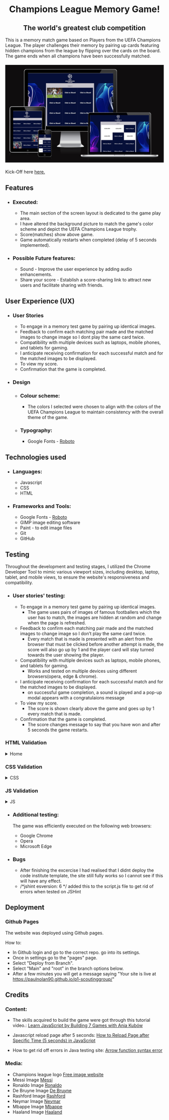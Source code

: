 <h1 align="center">Champions League Memory Game!</h1>
<h2 align="center">The world's greatest club competition</h2>

This is a memory match game based on Players from the UEFA Champions League. The player challenges their memory by pairing up cards featuring hidden champions from the league by flipping over the cards on the board. The game ends when all champions have been successfully matched.



<h4 align="center"><img src="./assets/images/bigImage.png" alt="site image"></h4>

Kick-Off here [here.](https://8000-paulnolan90-p2footballm-1xm5pzsmyop.ws-eu85.gitpod.io/)

## Features

- ### Executed:
    - The main section of the screen layout is dedicated to the game play area.
    - I have altered the background picture to match the game's color scheme and depict the UEFA Champions League trophy.
    - Score(matches) show above game.
    - Game automatically restarts when completed (delay of 5 seconds implemented).

- ### Possible Future features:
    - Sound - Improve the user experience by adding audio enhancements.
    - Share your score - Establish a score-sharing link to attract new users and facilitate sharing with friends.

## User Experience (UX) 
- ### User Stories
    - To engage in a memory test game by pairing up identical images.
    - Feedback to confirm each matching pair made and the matched images to change image so I dont play the same card twice.
    - Compatibility with multiple devices such as laptops, mobile phones, and tablets for gaming.
    - I anticipate receiving confirmation for each successful match and for the matched images to be displayed.
    - To view my score.
    - Confirmation that the game is completed.

- ### Design
    - ### Colour scheme:
        - The colors I selected were chosen to align with the colors of the UEFA Champions League to maintain consistency with the overall theme of the game.
    - ### Typography:
        - Google Fonts - [Roboto](https://fonts.google.com/specimen/Roboto?preview.text=robot&preview.text_type=custom)

## Technologies used

- ### Languages:
    - Javascript
    - CSS 
    - HTML

- ### Frameworks and Tools:
    - Google Fonts - [Roboto](https://fonts.google.com/specimen/Roboto?preview.text=robot&preview.text_type=custom)
    - GIMP image editing software
    - Paint -  to edit image files
    - Git
    - GitHub
## Testing

Throughout the development and testing stages, I utilized the Chrome Developer Tool to mimic various viewport sizes, including desktop, laptop, tablet, and mobile views, to ensure the website's responsiveness and compatibility.

- ### User stories' testing:
    - To engage in a memory test game by pairing up identical images.
        - The game uses pairs of images of famous footballers which the user has to match, the images are hidden at random and change when the page is refreshed.
    - Feedback to confirm each matching pair made and the matched images to change image so I don’t play the same card twice.
        - Every match that is made is presented with an alert from the browser that must be clicked before another attempt is made, the score will also go up by 1 and the player card will stay turned towards the user showing the player.
    - Compatibility with multiple devices such as laptops, mobile phones, and tablets for gaming.
        - Works and tested on multiple devices using different browsers(opera, edge & chrome).
    - I anticipate receiving confirmation for each successful match and for the matched images to be displayed.
        - on successful game completion, a sound is played and a pop-up modal appears with a congratulaions message
    - To view my score. 
        - The score is shown clearly above the game and goes up by 1 every match that is made.
    - Confirmation that the game is completed.
        - The score changes message to say that you have won and after 5 seconds the game restarts.
    

### HTML Validation 
<details><summary>Home</summary>
    <img src="docs/images/htmlCheck.jpg">
    </details>

### CSS Validation 
<details><summary>CSS</summary>
    <img src="docs/images/cssCheck.jpg">
    </details>

### JS Validation 
<details><summary>JS</summary>
    <img src="docs/images/jsChecker.jpg">
    </details>

- ### Additional testing:
    The game was efficiently executed on the following web browsers:

    - Google Chrome
    - Opera
    - Microsoft Edge

- ### Bugs
    - After finishing the excercise I had realised that I didnt deploy the code institute template, the site still fully works so I cannot see if this will have any effect.
    - /*jshint esversion: 6 */ added this to the script.js file to get rid of errors when tested on JSHint 

## Deployment
### Github Pages
The website was deployed using Github pages.

How to: 

  - In Github login and go to the correct repo. go into its settings.
  - Once in settings go to the "pages" page.
  - Select "Deploy from Branch".
  - Select "Main" and "root" in the branch options below.
  - After a few minutes you will get a message saying "Your site is live at https://paulnolan90.github.io/p1-scoutinggroup/"



## Credits

### Content:
- The skills acquired to build the game were got through this tutorial video.: [Learn JavaScript by Building 7 Games with Ania Kubów](https://www.youtube.com/watch?v=lhNdUVh3qCc&t=115s) 

- Javascript reload page after 5 seconds: [How to Reload Page after Specific Time (5 seconds) in JavaScript](https://www.codexworld.com/how-to/reload-page-after-specific-time-5-seconds-in-javascript/)

- How to get rid off errors in Java testing site: [Arrow function syntax error](https://stackoverflow.com/questions/42866159/arrow-function-syntax-is-only-available-in-es6-use-esversion-6)
 
### Media:
- Champions league logo [Free image website](https://freebiesupply.com/logos/uefa-champions-league-logo/)
- Messi Image [Messi ](https://www.google.com/search?q=messi+barcelona&rlz=1C1FKPE_enIE977IE977&sxsrf=AJOqlzWQRrjaakux6r4EG_7WQ8V1sLSFoQ:1675684168636&source=lnms&tbm=isch&sa=X&ved=2ahUKEwjAhYL96YD9AhWsSkEAHaajDYMQ_AUoAXoECAIQAw&biw=2048&bih=1034&dpr=1.25#imgrc=9P1NVGtrzisd6M)
- Ronaldo Image [Ronaldo ](https://www.liveabout.com/cristiano-ronaldo-3557502)
- De Bruyne Image [De Bruyne ](https://www.thetimes.co.uk/article/kevin-de-bruyne-reads-the-game-better-than-anyone-thats-why-he-has-so-much-time-g3vkts03n)
- Rashford Image [Rashford](https://www.beinsports.com/en/premier-league/news/rashford-can-improve-to-be-england-and-man-1/1620934)
- Neymar Image [Neymar](https://www.skysports.com/football/news/11820/12275119/neymar-and-kylian-mbappe-paris-saint-germain-president-nasser-al-khelaifi-says-pair-have-no-reason-to-leave)
- Mbappe Image [Mbappe](https://www.espn.com/soccer/uefa-champions-league/story/4594650/kylian-mbappe-boosts-psggives-real-madrid-glimpse-of-future-with-champions-league-heroics)
- Haaland Image [Haaland](https://www.bundesliga.com/en/bundesliga/news/erling-haaland-s-record-breaking-career-in-numbers-borussia-dortmund-norway-10065)
    